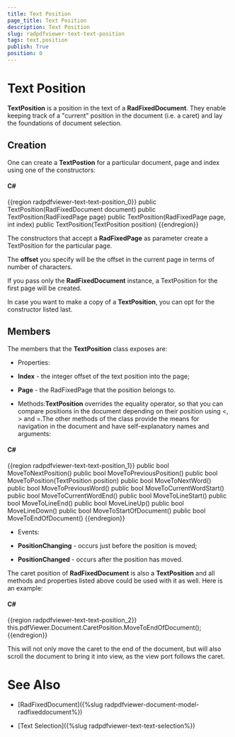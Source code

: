 ```yaml
---
title: Text Position
page_title: Text Position
description: Text Position
slug: radpdfviewer-text-text-position
tags: text,position
publish: True
position: 0
---
```


# Text Position



__TextPosition__ is a position in the text of a __RadFixedDocument__.
      They enable keeping track of a "current" position in the document (i.e. a caret) and lay the foundations of document selection.

## Creation

One can create a __TextPostion__ for a particular document, page and index using one of the constructors:

#### __C#__

{{region radpdfviewer-text-text-position_0}}
	public TextPosition(RadFixedDocument document) 
	public TextPosition(RadFixedPage page)
	public TextPosition(RadFixedPage page, int index) 
	public TextPosition(TextPosition position)
	{{endregion}}



The constructors that accept a __RadFixedPage__ as parameter create a TextPosition for the particular page.

The __offset__ you specify will be the offset in the current page in terms of number of characters.

If you pass only the __RadFixedDocument__ instance, a TextPosition for the first page will be created.

In case you want to make a copy of a __TextPosition__, you can opt for the constructor listed last.

## Members

The members that the __TextPosition__ class exposes are:

* Properties:

* __Index__ - the integer offset of the text position into the page;

* __Page__ - the RadFixedPage that the position belongs to.

* Methods:__TextPosition__ overrides the equality operator, so that you can compare positions
    					in the document depending on their position using <, > and =.The other methods of the class provide the means for navigation in the document and have self-explanatory names and arguments:

#### __C#__

{{region radpdfviewer-text-text-position_1}}
	public bool MoveToNextPosition()
	public bool MoveToPreviousPosition()
	public bool MoveToPosition(TextPosition position)
	public bool MoveToNextWord()
	public bool MoveToPreviousWord()
	public bool MoveToCurrentWordStart()
	public bool MoveToCurrentWordEnd()
	public bool MoveToLineStart()
	public bool MoveToLineEnd()
	public bool MoveLineUp()
	public bool MoveLineDown()
	public bool MoveToStartOfDocument()
	public bool MoveToEndOfDocument()
	{{endregion}}



* Events:

* __PositionChanging__ - occurs just before the position is moved;

* __PositionChanged__ - occurs after the position has moved.

The caret position of __RadFixedDocument__ is also a __TextPosition__ and all methods
    		and properties listed above could be used with it as well. Here is an example:

#### __C#__

{{region radpdfviewer-text-text-position_2}}
	this.pdfViewer.Document.CaretPosition.MoveToEndOfDocument();
	{{endregion}}



This will not only move the caret to the end of the document, but will also scroll the document to bring it into view,
    		 as the view port follows the caret.
    		 

# See Also

 * [RadFixedDocument]({%slug radpdfviewer-document-model-radfixeddocument%})

 * [Text Selection]({%slug radpdfviewer-text-text-selection%})
